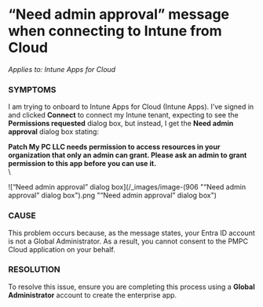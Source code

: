 # “Need admin approval” message when connecting to Intune from Cloud

_Applies to: Intune Apps for Cloud_

### SYMPTOMS

I am trying to onboard to Intune Apps for Cloud (Intune Apps). I’ve signed in and clicked **Connect** to connect my Intune tenant, expecting to see the **Permissions requested** dialog box, but instead, I get the **Need admin approval** dialog box stating:

**Patch My PC LLC needs permission to access resources in your organization that only an admin can grant. Please ask an admin to grant permission to this app before you can use it.**\
\


![“Need admin approval” dialog box](/_images/image-(906 "“Need admin approval” dialog box").png "“Need admin approval” dialog box")

### CAUSE

This problem occurs because, as the message states, your Entra ID account is not a Global Administrator. As a result, you cannot consent to the PMPC Cloud application on your behalf.

### RESOLUTION

To resolve this issue, ensure you are completing this process using a **Global Administrator** account to create the enterprise app.